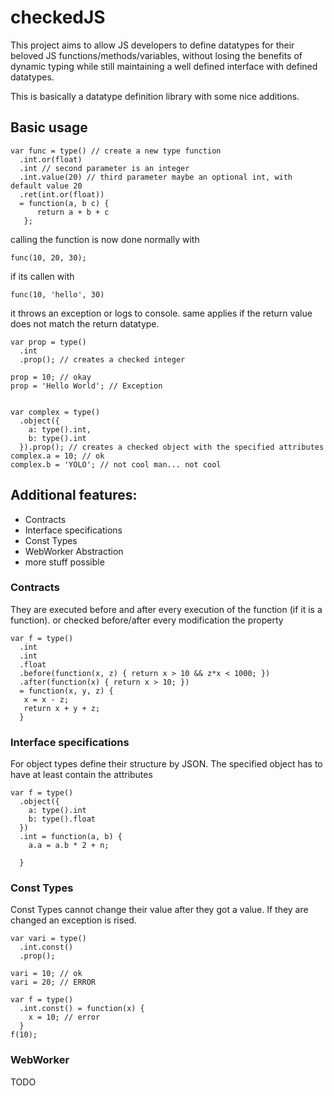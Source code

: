 # checkedJS

This project aims to allow JS developers to define datatypes for their beloved JS functions/methods/variables, without losing the benefits of dynamic typing while still maintaining a well defined interface with defined datatypes.

This is basically a datatype definition library with some nice additions.


## Basic usage
```
var func = type() // create a new type function
  .int.or(float)
  .int // second parameter is an integer
  .int.value(20) // third parameter maybe an optional int, with default value 20
  .ret(int.or(float))
  = function(a, b c) {
      return a + b + c
   };
```


calling the function is now done normally with
```
func(10, 20, 30);
```

if its callen with

```
func(10, 'hello', 30)
```

it throws an exception or logs to console.
same applies if the return value does not match the return datatype.

```
var prop = type()
  .int
  .prop(); // creates a checked integer

prop = 10; // okay
prop = 'Hello World'; // Exception


var complex = type()
  .object({
    a: type().int,
    b: type().int
  }).prop(); // creates a checked object with the specified attributes
complex.a = 10; // ok
complex.b = 'YOLO'; // not cool man... not cool

```

## Additional features:
 - Contracts
 - Interface specifications
 - Const Types
 - WebWorker Abstraction
 - more stuff possible


### Contracts
They are executed before and after every execution of the function (if it is a function). or checked before/after every modification the property

```
var f = type()
  .int
  .int
  .float
  .before(function(x, z) { return x > 10 && z*x < 1000; })
  .after(function(x) { return x > 10; })
  = function(x, y, z) {
   x = x - z;
   return x + y + z;
  }
```

### Interface specifications
For object types define their structure by JSON. The specified object has to have at least contain the attributes

```
var f = type()
  .object({
    a: type().int
    b: type().float
  })
  .int = function(a, b) {
    a.a = a.b * 2 + n;
    
  }
```

### Const Types
Const Types cannot change their value after they got a value. If they are changed an exception is rised.

```
var vari = type()
  .int.const()
  .prop();

vari = 10; // ok
vari = 20; // ERROR

var f = type()
  .int.const() = function(x) {
    x = 10; // error
  }
f(10);
```

### WebWorker
TODO


